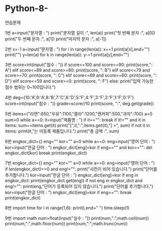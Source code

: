 # Python-8-
연습문제

1번
a=input("문자열 : ")
print("문자열 길이 :", len(a))
print("첫 번째 문자 :", a[0])
print("두 번째 문자 :", a[1])
print("마지막 문자 :", a[-1])

2번
x=-1
a=input("문자열 : ")
for i in range(len(a)):
    x+=1
    print(a[x],end="")
print("")
y=len(a)
for k in range(len(a)):
    y-=1
    print(a[y],end="")

3번
score=int(input("점수 : "))
if score<=100 and score>=90:
    print(score,": A")
elif score<=89 and score>=80:
    print(score, ": B")
elif score<=79 and score>=70:
    print(score, ": C")
elif score<=69 and score>=60:
    print(score, ": D")
elif score<=59 and score>=0:
    print(score, ": F")
else:
    print("입력 가능한 점수 범위는 0~100입니다.")

4번
deg={10:'A',9:'A',8:'B',7:'C',6:'D',5:'F',4:'F',3:'F',2:'F',1:'F',0:'F'}
score=int(input("점수 : "))
grade=score//10
print(score, ":", deg.get(grade))

5번
items={"라면":650,"우유":1100,"콜라":1200,"캔커피":500,"과자":700}
a=0
sum=0
while a==0:
    it=input("제품명 : ")
    if it=="":
        break
    if it!="" and it in items:
        sum+=items.get(it)
        print("[",it,":",items.get(it),"] >", sum)
    if not it in items:
        print(it,"는 미등록 제품입니다.")
print("총 금액 :", sum)

6번
engkor_dict={}
eng=""
kor=""
a=0
while a==0:
    eng=input("영어 단어 : ")
    kor=input("한글 단어 : ")
    engkor_dict[eng]=kor
    if eng=="" and kor=="":
        del engkor_dict[kor]
        break
print(engkor_dict)

7번
engkor_dict={}
eng=""
kor=""
a=0
while a==0:
    eng=input("영어 단어 : ")
    if len(engkor_dict)==0 and eng!="":
        print("사전이 비어 있습니다.")
        print("단어를 추가합니다.")
        kor=input("한글 단어 : ")
        engkor_dict[eng]=kor
    if eng in engkor_dict:
        print(engkor_dict.get(eng))
    if not eng in engkor_dict and eng!="":
        print(eng,"단어가 등록되어 있지 않습니다.")
        print("단어를 추가합니다.")
        kor=input("한글 단어 : ")
        engkor_dict[eng]=kor
    if eng=="":
        break
print(engkor_dict)

8번
import time
for i in range(1,6):
    print(i,end=" ")
time.sleep(1)

9번
import math
num=float(input("실수 : "))
print(num,":",math.ceil(num))
print(num,":",math.floor(num))
print(num,":",math.trunc(num))
